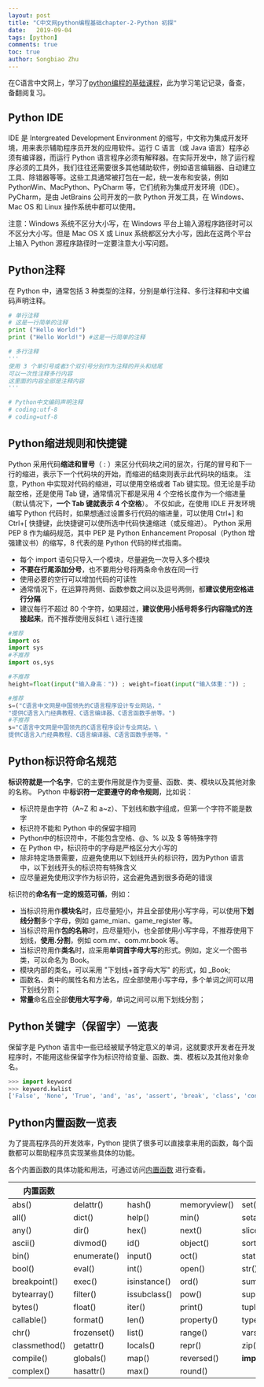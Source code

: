 ```yaml
---
layout: post
title: "C中文网python编程基础chapter-2-Python 初探"
date:   2019-09-04
tags: [python]
comments: true
toc: true
author: Songbiao Zhu
---
```


在C语言中文网上，学习了[python编程的基础课程](http://c.biancheng.net/python/)，此为学习笔记记录，备查，备翻阅复习。

<!-- more -->

## Python IDE

IDE 是 Intergreated Development Environment 的缩写，中文称为集成开发环境，用来表示辅助程序员开发的应用软件。运行 C 语言（或 Java 语言）程序必须有编译器，而运行 Python 语言程序必须有解释器。在实际开发中，除了运行程序必须的工具外，我们往往还需要很多其他辅助软件，例如语言编辑器、自动建立工具、除错器等等。这些工具通常被打包在一起，统一发布和安装，例如 PythonWin、MacPython、PyCharm 等，它们统称为集成开发环境（IDE）。
PyCharm，是由 JetBrains 公司开发的一款 Python 开发工具，在 Windows、Mac OS 和 Linux 操作系统中都可以使用。

注意：Windows 系统不区分大小写，在 Windows 平台上输入源程序路径时可以不区分大小写。但是 Mac OS X 或 Linux 系统都区分大小写，因此在这两个平台上输入 Python 源程序路径时一定要注意大小写问题。

## Python注释
在 Python 中，通常包括 3 种类型的注释，分别是单行注释、多行注释和中文编码声明注释。 
```python
# 单行注释
# 这是一行简单的注释
print ("Hello World!")
print ("Hello World!") #这是一行简单的注释

# 多行注释
'''
使用 3 个单引号或者3个双引号分别作为注释的开头和结尾
可以一次性注释多行内容
这里面的内容全部是注释内容
'''

# Python中文编码声明注释
# coding:utf-8
# coding=utf-8
```

## Python缩进规则和快捷键

Python 采用代码**缩进和冒号**（ : ）来区分代码块之间的层次，行尾的冒号和下一行的缩进，表示下一个代码块的开始，而缩进的结束则表示此代码块的结束。
注意，Python 中实现对代码的缩进，可以使用空格或者 Tab 键实现。但无论是手动敲空格，还是使用 Tab 键，通常情况下都是采用 4 个空格长度作为一个缩进量（默认情况下，**一个 Tab 键就表示 4 个空格**）。
不仅如此，在使用 IDLE 开发环境编写 Python 代码时，如果想通过设置多行代码的缩进量，可以使用 Ctrl+] 和 Ctrl+[ 快捷键，此快捷键可以使所选中代码快速缩进（或反缩进）。
Python 采用 PEP 8 作为编码规范，其中 PEP 是 Python Enhancement Proposal（Python 增强建议书）的缩写，8 代表的是 Python 代码的样式指南。

* 每个 import 语句只导入一个模块，尽量避免一次导入多个模块
* **不要在行尾添加分号**，也不要用分号将两条命令放在同一行
* 使用必要的空行可以增加代码的可读性
* 通常情况下，在运算符两侧、函数参数之间以及逗号两侧，都**建议使用空格进行分隔**
* 建议每行不超过 80 个字符，如果超过，**建议使用小括号将多行内容隐式的连接起来**，而不推荐使用反斜杠 \ 进行连接
```python
#推荐
import os
import sys
#不推荐
import os,sys

#不推荐
height=float(input("输入身高：")) ; weight=fioat(input("输入体重：")) ;

#推荐
s=("C语言中文网是中国领先的C语言程序设计专业网站，"
"提供C语言入门经典教程、C语言编译器、C语言函数手册等。")
#不推荐
s="C语言中文网是中国领先的C语言程序设计专业网站，\
提供C语言入门经典教程、C语言编译器、C语言函数手册等。"

```
## Python标识符命名规范
**标识符就是一个名字**，它的主要作用就是作为变量、函数、类、模块以及其他对象的名称。
Python 中**标识符一定要遵守的命令规则**，比如说： 

* 标识符是由字符（A~Z 和 a~z）、下划线和数字组成，但第一个字符不能是数字
* 标识符不能和 Python 中的保留字相同
* Python中的标识符中，不能包含空格、@、% 以及 $ 等特殊字符
* 在 Python 中，标识符中的字母是严格区分大小写的
* 除非特定场景需要，应避免使用以下划线开头的标识符，因为Python 语言中，以下划线开头的标识符有特殊含义
* 应尽量避免使用汉字作为标识符，这会避免遇到很多奇葩的错误

标识符的**命名有一定的规范可循**，例如： 

-  当标识符用作**模块名**时，应尽量短小，并且全部使用小写字母，可以使用**下划线分割**多个字母，例如 game_mian、game_register 等。
-  当标识符用作**包的名称**时，应尽量短小，也全部使用小写字母，不推荐使用下划线，**使用.分割**，例如 com.mr、com.mr.book 等。
-  当标识符用作**类名**时，应采用**单词首字母大写**的形式。例如，定义一个图书类，可以命名为 Book。
-  模块内部的类名，可以采用 "下划线+首字母大写" 的形式，如 _Book;
-  函数名、类中的属性名和方法名，应全部使用小写字母，多个单词之间可以用下划线分割；
-  **常量**命名应全部**使用大写字母**，单词之间可以用下划线分割；

## Python关键字（保留字）一览表

保留字是 Python 语言中一些已经被赋予特定意义的单词，这就要求开发者在开发程序时，不能用这些保留字作为标识符给变量、函数、类、模板以及其他对象命名。

```python
>>> import keyword
>>> keyword.kwlist
['False', 'None', 'True', 'and', 'as', 'assert', 'break', 'class', 'continue', 'def', 'del', 'elif', 'else', 'except', 'finally', 'for', 'from', 'global', 'if', 'import', 'in', 'is', 'lambda', 'nonlocal', 'not', 'or', 'pass', 'raise', 'return', 'try', 'while', 'with', 'yield']
```

## Python内置函数一览表

为了提高程序员的开发效率，Python 提供了很多可以直接拿来用的函数，每个函数都可以帮助程序员实现某些具体的功能。

各个内置函数的具体功能和用法，可通过访问[内置函数](https://docs.python.org/zh-cn/3/library/functions.html) 进行查看。

| 内置函数      |             |              |              |                |
| ------------- | ----------- | ------------ | ------------ | -------------- |
| abs()         | delattr()   | hash()       | memoryview() | set()          |
| all()         | dict()      | help()       | min()        | setattr()      |
| any()         | dir()       | hex()        | next()       | slicea()       |
| ascii()       | divmod()    | id()         | object()     | sorted()       |
| bin()         | enumerate() | input()      | oct()        | staticmethod() |
| bool()        | eval()      | int()        | open()       | str()          |
| breakpoint()  | exec()      | isinstance() | ord()        | sum()          |
| bytearray()   | filter()    | issubclass() | pow()        | super()        |
| bytes()       | float()     | iter()       | print()      | tuple()        |
| callable()    | format()    | len()        | property()   | type()         |
| chr()         | frozenset() | list()       | range()      | vars()         |
| classmethod() | getattr()   | locals()     | repr()       | zip()          |
| compile()     | globals()   | map()        | reversed()   | __import__()   |
| complex()     | hasattr()   | max()        | round()      |                |